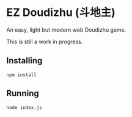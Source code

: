# EZ Doudizhu (斗地主)
An easy, light but modern web Doudizhu game.

This is still a work in progress.

## Installing
```
npm install
```

## Running
```
node index.js
```